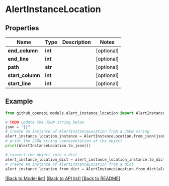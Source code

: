 # AlertInstanceLocation


## Properties

Name | Type | Description | Notes
------------ | ------------- | ------------- | -------------
**end_column** | **int** |  | [optional] 
**end_line** | **int** |  | [optional] 
**path** | **str** |  | [optional] 
**start_column** | **int** |  | [optional] 
**start_line** | **int** |  | [optional] 

## Example

```python
from github_openapi.models.alert_instance_location import AlertInstanceLocation

# TODO update the JSON string below
json = "{}"
# create an instance of AlertInstanceLocation from a JSON string
alert_instance_location_instance = AlertInstanceLocation.from_json(json)
# print the JSON string representation of the object
print(AlertInstanceLocation.to_json())

# convert the object into a dict
alert_instance_location_dict = alert_instance_location_instance.to_dict()
# create an instance of AlertInstanceLocation from a dict
alert_instance_location_from_dict = AlertInstanceLocation.from_dict(alert_instance_location_dict)
```
[[Back to Model list]](../README.md#documentation-for-models) [[Back to API list]](../README.md#documentation-for-api-endpoints) [[Back to README]](../README.md)


